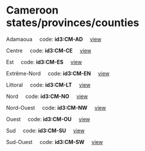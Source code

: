 # Cameroon states/provinces/counties
Adamaoua&nbsp;&nbsp;&nbsp;&nbsp;&nbsp;code: **id3:CM-AD**&nbsp;&nbsp;&nbsp;&nbsp;&nbsp;[view](../../export/geojson/medium/id3/cm/ad.geojson)&nbsp;&nbsp;&nbsp;&nbsp;&nbsp;


Centre&nbsp;&nbsp;&nbsp;&nbsp;&nbsp;code: **id3:CM-CE**&nbsp;&nbsp;&nbsp;&nbsp;&nbsp;[view](../../export/geojson/medium/id3/cm/ce.geojson)&nbsp;&nbsp;&nbsp;&nbsp;&nbsp;


Est&nbsp;&nbsp;&nbsp;&nbsp;&nbsp;code: **id3:CM-ES**&nbsp;&nbsp;&nbsp;&nbsp;&nbsp;[view](../../export/geojson/medium/id3/cm/es.geojson)&nbsp;&nbsp;&nbsp;&nbsp;&nbsp;


Extrême-Nord&nbsp;&nbsp;&nbsp;&nbsp;&nbsp;code: **id3:CM-EN**&nbsp;&nbsp;&nbsp;&nbsp;&nbsp;[view](../../export/geojson/medium/id3/cm/en.geojson)&nbsp;&nbsp;&nbsp;&nbsp;&nbsp;


Littoral&nbsp;&nbsp;&nbsp;&nbsp;&nbsp;code: **id3:CM-LT**&nbsp;&nbsp;&nbsp;&nbsp;&nbsp;[view](../../export/geojson/medium/id3/cm/lt.geojson)&nbsp;&nbsp;&nbsp;&nbsp;&nbsp;


Nord&nbsp;&nbsp;&nbsp;&nbsp;&nbsp;code: **id3:CM-NO**&nbsp;&nbsp;&nbsp;&nbsp;&nbsp;[view](../../export/geojson/medium/id3/cm/no.geojson)&nbsp;&nbsp;&nbsp;&nbsp;&nbsp;


Nord-Ouest&nbsp;&nbsp;&nbsp;&nbsp;&nbsp;code: **id3:CM-NW**&nbsp;&nbsp;&nbsp;&nbsp;&nbsp;[view](../../export/geojson/medium/id3/cm/nw.geojson)&nbsp;&nbsp;&nbsp;&nbsp;&nbsp;


Ouest&nbsp;&nbsp;&nbsp;&nbsp;&nbsp;code: **id3:CM-OU**&nbsp;&nbsp;&nbsp;&nbsp;&nbsp;[view](../../export/geojson/medium/id3/cm/ou.geojson)&nbsp;&nbsp;&nbsp;&nbsp;&nbsp;


Sud&nbsp;&nbsp;&nbsp;&nbsp;&nbsp;code: **id3:CM-SU**&nbsp;&nbsp;&nbsp;&nbsp;&nbsp;[view](../../export/geojson/medium/id3/cm/su.geojson)&nbsp;&nbsp;&nbsp;&nbsp;&nbsp;


Sud-Ouest&nbsp;&nbsp;&nbsp;&nbsp;&nbsp;code: **id3:CM-SW**&nbsp;&nbsp;&nbsp;&nbsp;&nbsp;[view](../../export/geojson/medium/id3/cm/sw.geojson)&nbsp;&nbsp;&nbsp;&nbsp;&nbsp;

